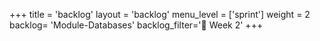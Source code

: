 +++
title = 'backlog'
layout = 'backlog'
menu_level = ['sprint']
weight = 2
backlog= 'Module-Databases'
backlog_filter='📅 Week 2'
+++

